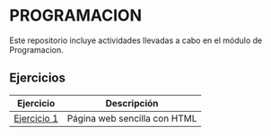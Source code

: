 # **PROGRAMACION**

Este repositorio incluye actividades llevadas a cabo en el módulo de Programacion.

## Ejercicios

| Ejercicio | Descripción |
|-----------|-------------|
| [Ejercicio 1](segundos.java) | Página web sencilla con HTML |

